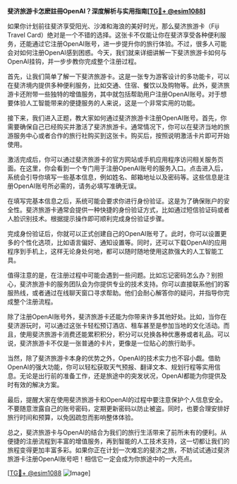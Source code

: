 **斐济旅游卡怎麽註冊OpenAI？深度解析与实用指南[[TG💪+ @esim1088](https://t.me/s/esim1088)]**

如果你计划前往斐济享受阳光、沙滩和海浪的美好时光，那么斐济旅游卡（Fiji Travel Card）绝对是一个不错的选择。这张卡不仅能让你在斐济享受各种便利服务，还能通过它注册OpenAI账号，进一步提升你的旅行体验。不过，很多人可能会对如何注册OpenAI感到困惑。今天，我们就来详细讲解一下斐济旅游卡如何与OpenAI挂钩，并一步步教你完成整个注册过程。

首先，让我们简单了解一下斐济旅游卡。这是一张专为游客设计的多功能卡，可以在斐济境内提供多种便利服务，比如交通、住宿、餐饮以及购物等。此外，斐济旅游卡还附带一些独特的增值服务，其中就包括帮助用户注册OpenAI账号。对于想要体验人工智能带来的便捷服务的人来说，这是一个非常实用的功能。

接下来，我们进入正题，教大家如何通过斐济旅游卡注册OpenAI账号。首先，你需要确保自己已经购买并激活了斐济旅游卡。通常情况下，你可以在斐济当地的旅游服务中心或者合作的旅行社购买到这张卡。购买后，按照说明激活卡片即可开始使用。

激活完成后，你可以通过斐济旅游卡的官方网站或手机应用程序访问相关服务页面。在这里，你会看到一个专门用于注册OpenAI账号的服务入口。点击进入后，系统会引导你填写一些基本信息，例如姓名、邮箱地址以及密码等。这些信息是注册OpenAI账号所必需的，请务必填写准确无误。

在填写完基本信息之后，系统可能会要求你进行身份验证。这是为了确保账户的安全性。斐济旅游卡通常会提供一种快捷的身份验证方式，比如通过短信验证码或者人脸识别技术。根据提示操作即可顺利完成身份验证步骤。

完成身份验证后，你就可以正式创建自己的OpenAI账号了。此时，你可以设置更多的个性化选项，比如语言偏好、通知设置等。同时，还可以下载OpenAI的应用程序到手机上，这样无论身处何地，都可以随时随地使用这款强大的人工智能工具。

值得注意的是，在注册过程中可能会遇到一些问题。比如忘记密码怎么办？别担心，斐济旅游卡的服务团队会为你提供专业的技术支持。你可以直接联系他们的客服热线，或者通过在线聊天窗口寻求帮助。他们会耐心解答你的疑问，并指导你完成整个注册流程。

除了注册OpenAI账号外，斐济旅游卡还能为你带来许多其他好处。比如，当你在斐济游玩时，可以通过这张卡轻松预订酒店、租车甚至是参加当地的文化活动。而且，使用斐济旅游卡消费还能累积积分，积分可以兑换各种优惠券或者礼品。可以说，斐济旅游卡不仅是一张普通的卡片，更像是一位贴心的旅行助手。

当然，除了斐济旅游卡本身的优势之外，OpenAI的技术实力也不容小觑。借助OpenAI的强大功能，你可以轻松获取天气预报、翻译文本、规划行程等实用信息。无论是出行前的准备工作，还是旅途中的突发状况，OpenAI都能为你提供及时有效的解决方案。

最后，提醒大家在使用斐济旅游卡和OpenAI的过程中要注意保护个人信息安全。不要随意泄露自己的账号密码，定期更新密码以防止被盗。同时，也要合理安排好旅行时间和预算，以免因疏忽而影响整体体验。

总之，斐济旅游卡与OpenAI的结合为我们的旅行生活带来了前所未有的便利。从便捷的注册流程到丰富的增值服务，再到智能的人工技术支持，这一切都让我们的旅程变得更加丰富多彩。如果你正在计划一次难忘的斐济之旅，不妨试试通过斐济旅游卡注册OpenAI账号吧！相信它一定会成为你旅途中的一大亮点。

[[TG💪+ @esim1088](https://t.me/s/esim1088) ![Image](https://i.postimg.cc/4NQfJmqS/Snipaste-2025-05-13-00-14-12.png)]